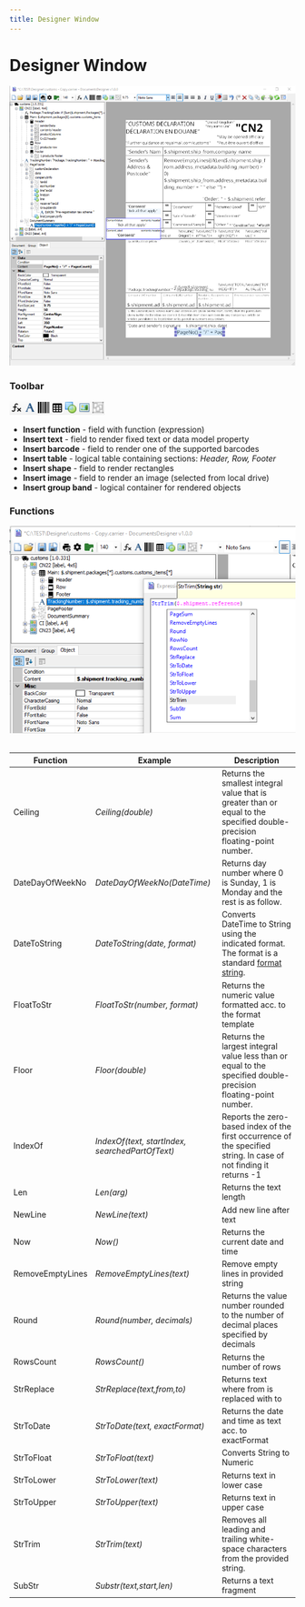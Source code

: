 ```yaml
---
title: Designer Window
---
```


# Designer Window

![Designer Window](./images/design-window.png)

### Toolbar

![Toolbar](./images/objects.png)


*  **Insert function** - field with function (expression)
*  **Insert text** - field to render fixed text or data model property
*  **Insert barcode** - field to render one of the supported barcodes
*  **Insert table** - logical table containing sections: *Header, Row, Footer*
*  **Insert shape** - field to render rectangles
*  **Insert image** - field to render an image (selected from local drive)
*  **Insert group band** - logical container for rendered objects  


### Functions

![Functions](./images/functions.png)
&nbsp;


| **Function**     | **Example**                                     | **Description**                                                                                                            |
|------------------|-------------------------------------------------|----------------------------------------------------------------------------------------------------------------------------|
| Ceiling          | _Ceiling(double)_                               | Returns the smallest integral value that is greater than or equal to the specified double-precision floating-point number. |
| DateDayOfWeekNo  | _DateDayOfWeekNo(DateTime)_                     | Returns day number where 0 is Sunday, 1 is Monday and the rest is as follow.                                               |
| DateToString     | _DateToString(date, format)_                    | Converts DateTime to String using the indicated format. The format is a standard [format string](https://learn.microsoft.com/en-us/dotnet/standard/base-types/standard-date-and-time-format-strings).                            |
| FloatToStr       | _FloatToStr(number, format)_                    | Returns the numeric value formatted acc. to the format template                                                            |
| Floor            | _Floor(double)_                                 | Returns the largest integral value less than or equal to the specified double-precision floating-point number.             |
| IndexOf          | _IndexOf(text, startIndex, searchedPartOfText)_ | Reports the zero-based index of the first occurrence of the specified string. In case of not finding it returns -1         |
| Len              | _Len(arg)_                                      | Returns the text length                                                                                                    |
| NewLine          | _NewLine(text)_                                 | Add new line after text                                                                                                    |
| Now              | _Now()_                                         | Returns the current date and time                                                                                          |
| RemoveEmptyLines | _RemoveEmptyLines(text)_                        | Remove empty lines in provided string                                                                                      |
| Round            | _Round(number, decimals)_                       | Returns the value number rounded to the number of decimal places specified by decimals                                     |
| RowsCount        | _RowsCount()_                                   | Returns the number of rows                                                                                                 |
| StrReplace       | _StrReplace(text,from,to)_                      | Returns text where from is replaced with to                                                                                |
| StrToDate        | _StrToDate(text, exactFormat)_                  | Returns the date and time as text acc. to exactFormat                                                                      |
| StrToFloat       | _StrToFloat(text)_                              | Converts String to Numeric                                                                                                 |
| StrToLower       | _StrToLower(text)_                              | Returns text in lower case                                                                                                 |
| StrToUpper       | _StrToUpper(text)_                              | Returns text in upper case                                                                                                 |
| StrTrim          | _StrTrim(text)_                                 | Removes all leading and trailing white-space characters from the provided string.                                          |
| SubStr           | _Substr(text,start,len)_                        | Returns a text fragment                                                                                                    |

